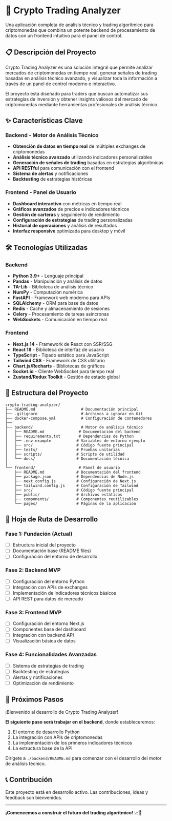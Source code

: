 # 🚀 Crypto Trading Analyzer

Una aplicación completa de análisis técnico y trading algorítmico para criptomonedas que combina un potente backend de procesamiento de datos con un frontend intuitivo para el panel de control.

## 📋 Descripción del Proyecto

Crypto Trading Analyzer es una solución integral que permite analizar mercados de criptomonedas en tiempo real, generar señales de trading basadas en análisis técnico avanzado, y visualizar toda la información a través de un panel de control moderno e interactivo.

El proyecto está diseñado para traders que buscan automatizar sus estrategias de inversión y obtener insights valiosos del mercado de criptomonedas mediante herramientas profesionales de análisis técnico.

## ✨ Características Clave

### Backend - Motor de Análisis Técnico
- **Obtención de datos en tiempo real** de múltiples exchanges de criptomonedas
- **Análisis técnico avanzado** utilizando indicadores personalizables
- **Generación de señales de trading** basadas en estrategias algorítmicas
- **API RESTful** para comunicación con el frontend
- **Sistema de alertas** y notificaciones
- **Backtesting** de estrategias históricas

### Frontend - Panel de Usuario
- **Dashboard interactivo** con métricas en tiempo real
- **Gráficos avanzados** de precios e indicadores técnicos
- **Gestión de carteras** y seguimiento de rendimiento
- **Configuración de estrategias** de trading personalizadas
- **Historial de operaciones** y análisis de resultados
- **Interfaz responsive** optimizada para desktop y móvil

## 🛠️ Tecnologías Utilizadas

### Backend
- **Python 3.9+** - Lenguaje principal
- **Pandas** - Manipulación y análisis de datos
- **TA-Lib** - Biblioteca de análisis técnico
- **NumPy** - Computación numérica
- **FastAPI** - Framework web moderno para APIs
- **SQLAlchemy** - ORM para base de datos
- **Redis** - Cache y almacenamiento de sesiones
- **Celery** - Procesamiento de tareas asíncronas
- **WebSockets** - Comunicación en tiempo real

### Frontend
- **Next.js 14** - Framework de React con SSR/SSG
- **React 18** - Biblioteca de interfaz de usuario
- **TypeScript** - Tipado estático para JavaScript
- **Tailwind CSS** - Framework de CSS utilitario
- **Chart.js/Recharts** - Bibliotecas de gráficos
- **Socket.io** - Cliente WebSocket para tiempo real
- **Zustand/Redux Toolkit** - Gestión de estado global

## 📁 Estructura del Proyecto

```
crypto-trading-analyzer/
├── README.md                    # Documentación principal
├── .gitignore                   # Archivos a ignorar en Git
├── docker-compose.yml           # Configuración de contenedores
├── 
├── backend/                     # Motor de análisis técnico
│   ├── README.md               # Documentación del backend
│   ├── requirements.txt        # Dependencias de Python
│   ├── .env.example           # Variables de entorno ejemplo
│   ├── src/                   # Código fuente principal
│   ├── tests/                 # Pruebas unitarias
│   ├── scripts/               # Scripts de utilidad
│   └── docs/                  # Documentación técnica
│
└── frontend/                   # Panel de usuario
    ├── README.md              # Documentación del frontend
    ├── package.json           # Dependencias de Node.js
    ├── next.config.js         # Configuración de Next.js
    ├── tailwind.config.js     # Configuración de Tailwind
    ├── src/                   # Código fuente principal
    ├── public/                # Archivos estáticos
    ├── components/            # Componentes reutilizables
    └── pages/                 # Páginas de la aplicación
```

## 🎯 Hoja de Ruta de Desarrollo

### Fase 1: Fundación (Actual)
- [ ] Estructura inicial del proyecto
- [ ] Documentación base (README files)
- [ ] Configuración del entorno de desarrollo

### Fase 2: Backend MVP
- [ ] Configuración del entorno Python
- [ ] Integración con APIs de exchanges
- [ ] Implementación de indicadores técnicos básicos
- [ ] API REST para datos de mercado

### Fase 3: Frontend MVP
- [ ] Configuración del entorno Next.js
- [ ] Componentes base del dashboard
- [ ] Integración con backend API
- [ ] Visualización básica de datos

### Fase 4: Funcionalidades Avanzadas
- [ ] Sistema de estrategias de trading
- [ ] Backtesting de estrategias
- [ ] Alertas y notificaciones
- [ ] Optimización de rendimiento

## 🚀 Próximos Pasos

¡Bienvenido al desarrollo de Crypto Trading Analyzer! 

**El siguiente paso será trabajar en el backend**, donde estableceremos:
1. El entorno de desarrollo Python
2. La integración con APIs de criptomonedas
3. La implementación de los primeros indicadores técnicos
4. La estructura base de la API

Dirígete a `./backend/README.md` para comenzar con el desarrollo del motor de análisis técnico.

## 📞 Contribución

Este proyecto está en desarrollo activo. Las contribuciones, ideas y feedback son bienvenidos.

---

**¡Comencemos a construir el futuro del trading algorítmico!** 📈🤖
